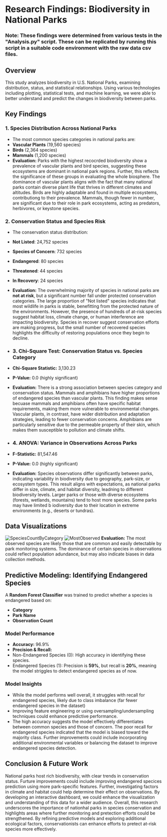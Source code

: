 # Research Findings: Biodiversity in National Parks 

### **Note: These findings were determined from various tests in the "Analysis.py" script. These can be replicated by running this script in a suitable code environment with the raw data csv files.**

## Overview
This study analyzes biodiversity in U.S. National Parks, examining distribution, status, and statistical relationships. Using various technologies including plotting, statistical tests, and machine learning, we were able to better understand and predict the changes in biodiversity between parks.

## Key Findings
### 1. Species Distribution Across National Parks
- The most common species categories in national parks are:
-   **Vascular Plants** (19,560 species)
-   **Birds** (2,364 species)
-   **Mammals** (1,200 species)
- **Evaluation:** Parks with the highest recocrded biodiversity show a prevalence of vascular plants and bird species, suggesting these ecosystems are dominant in national park regions. Further, this reflects the significance of these groups in evaluating the whole biosphere. The dominance of vascular plants aligns with the fact that many national parks contain diverse plant life that thrives in different climates and altitudes. Birds are highly adaptable and found in multiple ecosystems, contributiong to their prevalence. Mammals, though fewer in number, are significant due to their role in park ecosystems, acting as predators, herbivores, or keystone species.


### 2. Conservation Status and Species Risk
- The conservation status distribution:
-   **Not Listed**: 24,752 species
-   **Species of Concern**: 732 species
-   **Endangered**: 80 species
-   **Threatened**: 44 species
-   **In Recovery**: 24 species
- **Evaluation:** The overwhelming majority of species in national parks are **not at risk**, but a significant number fall under protected conservation categories. The large proportion of "Not listed" species indicates that most wildlife in parks is stable, benefitting from the protected nature of the environments. However, the presence of hundreds of at-risk species suggest habitat loss, climate change, or human interference are impacting biodiversity. Species in recover suggest conservation efforts are making progress, but the small number of recovered species highlights the difficulty of restoring populations once they begin to decline.

- ### 3. Chi-Square Test: Conservation Status vs. Species Category
- **Chi-Square Statistic:** 3,130.23
- **P-Value:** 0.0 (highly significant)
- **Evaluation:** There is a strong association between species category and conservation status. Mammals and amphibians have higher proportions of endangered species than vascular plants. This finding makes sense becuase mammals and amphibians often have specific habitat requirements, making them more vulnerable to environmental changes. Vascular plants, in contrast, have wider distribution and adaptation strategies, leading to fewer conservation concerns. Amphibians are particularly sensitive due to the permeable property of their skin, which makes them susceptible to pollution and climate shifts.

- ### 4. ANOVA: Variance in Observations Across Parks
- **F-Statistic:** 81,547.46
- **P-Value:** 0.0 (highly significant)
- **Evaluation:** Species observations differ significantly between parks, indicating variability in biodiversity due to geography, park-size, or ecosystem types. This result aligns with expectations, as national parks differ in size, climate, and habitat diversity, leadning to different biodiversity levels. Larger parks or those with diverse ecosystems (forests, wetlands, mountains) tend to host more species. Some parks may have limited b iodiversity due to their location in extreme environments (e.g., deserts or tundras).
  
## Data Visualizations
![SpeciesCountByCategory](https://github.com/user-attachments/assets/0d4a3a4d-6cc6-46b3-b457-ee76306354ca)
![MostObserved](https://github.com/user-attachments/assets/6886138d-d55c-4fc1-ad26-540cd62bc311)
**Evaluation:** The most observed species are likely those that are common and easily detectable by park monitoring systems. The dominance of certain species in observations could reflect population adundance, but may also indicate biases in data collection methods.

## Predictive Modeling: Identifying Endangered Species
A **Random Forest Classifier** was trained to predict whether a species is endangered based on:
- **Category**
- **Park Name**
- **Observation Count**
### Model Performance
- **Accuracy:** 96.9%
- **Precision & Recall:**
-   Non-Endangered Species (0): High accuracy in identifying these species.
-   Endangered Species (1): Precision is **59%**, but recall is **20%**, meaning the model striggles to detect endangered species as of now.
### Model Insights
- While the model performs well overall, it struggles with recall for endangered species, likely due to class imbalance (far fewer endangered species in the dataset)
- Improving feature engineering or using oversampling/undersampling techniques could enhance predictive performance.
- The high accuracy suggests the model effectively differentiates between common species and those of concern. The poor recall for endangered species indicated that the model is biased toward the majority class. Further improvements could include incorporating additional environmental variables or balancing the dataset to improve endangered species detection.

## Conclusion & Future Work
National parks host rich biodiversity, with clear trends in conservation status. Furture improvements could include improving endangered specices prediction using more park-specific features. Further, investigating factors in climate and habitat could help determine their effect on observations. By developing an interactive dashboard, we could enhance the visualization and understanding of this data for a wider audience. Overall, this research underscores the importance of nationhal parks in species conservation and highlights areas where further monitoring and pretection efforts could be strengthened. By refining predictive models and exploring additional ecological factors, conservationists can enhance efforts to pretect at-risk species more effectively. 


